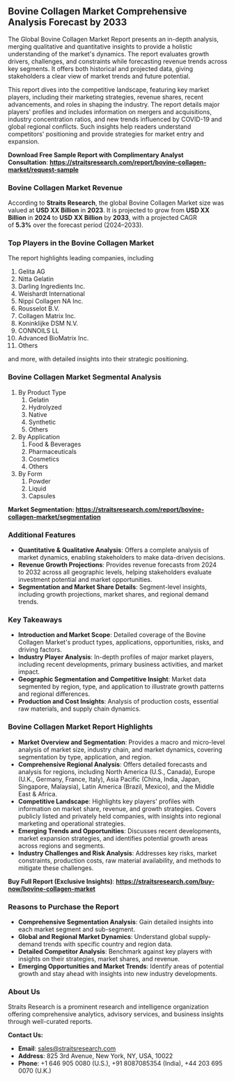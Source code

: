 <h2>Bovine Collagen Market Comprehensive Analysis Forecast by&nbsp;2033</h2>
<p>The Global Bovine Collagen Market Report presents an in-depth analysis, merging qualitative and quantitative insights to provide a holistic understanding of the market's dynamics. The report evaluates growth drivers, challenges, and constraints while forecasting revenue trends across key segments. It offers both historical and projected data, giving stakeholders a clear view of market trends and future potential.</p>
<p>This report dives into the competitive landscape, featuring key market players, including their marketing strategies, revenue shares, recent advancements, and roles in shaping the industry. The report details major players' profiles and includes information on mergers and acquisitions, industry concentration ratios, and new trends influenced by COVID-19 and global regional conflicts. Such insights help readers understand competitors' positioning and provide strategies for market entry and expansion.</p>
<p><strong>Download Free Sample Report with&nbsp;Complimentary Analyst Consultation</strong>:&nbsp;<strong><a href="https://straitsresearch.com/report/bovine-collagen-market/request-sample">https://straitsresearch.com/report/bovine-collagen-market/request-sample</a></strong></p>
<h3>Bovine Collagen Market Revenue</h3>
<p>According to&nbsp;<strong>Straits Research</strong>, the global Bovine Collagen Market size was valued at&nbsp;<strong>USD XX Billion</strong>&nbsp;in&nbsp;<strong>2023</strong>. It is projected&nbsp;to grow from&nbsp;<strong>USD XX Billion</strong>&nbsp;in&nbsp;<strong>2024</strong>&nbsp;to&nbsp;<strong>USD XX Billion</strong>&nbsp;by&nbsp;<strong>2033</strong>, with a projected CAGR of&nbsp;<strong>5.3%</strong>&nbsp;over the forecast period (2024&ndash;2033).</p>
<h3>Top Players in the Bovine Collagen Market</h3>
<p>The report highlights leading companies, including&nbsp;</p>
<ol>
<li class="">Gelita AG</li>
<li>Nitta Gelatin</li>
<li>Darling Ingredients Inc.</li>
<li>Weishardt International</li>
<li>Nippi Collagen NA Inc.</li>
<li>Rousselot B.V.</li>
<li>Collagen Matrix Inc.</li>
<li>Koninklijke DSM N.V.</li>
<li>CONNOILS LL</li>
<li>Advanced BioMatrix Inc.</li>
<li class="">Others</li>
</ol>
<p>and more, with detailed insights into their strategic positioning.</p>
<h3>Bovine Collagen Market Segmental Analysis</h3>
<ol>
<li>By Product Type
<ol>
<li>Gelatin</li>
<li>Hydrolyzed</li>
<li>Native</li>
<li>Synthetic</li>
<li>Others</li>
</ol>
</li>
<li>By Application
<ol>
<li>Food &amp; Beverages</li>
<li>Pharmaceuticals</li>
<li>Cosmetics</li>
<li>Others</li>
</ol>
</li>
<li>By Form
<ol>
<li>Powder</li>
<li>Liquid</li>
<li>Capsules</li>
</ol>
</li>
</ol>
<p><strong>Market Segmentation:&nbsp;<a href="https://straitsresearch.com/report/bovine-collagen-market/segmentation">https://straitsresearch.com/report/bovine-collagen-market/segmentation</a></strong></p>
<h3>Additional Features</h3>
<ul>
<li><strong>Quantitative &amp; Qualitative Analysis</strong>: Offers a complete analysis of market dynamics, enabling stakeholders to make data-driven decisions.</li>
<li><strong>Revenue Growth Projections</strong>: Provides revenue forecasts from&nbsp;2024 to&nbsp;2032 across all geographic levels, helping stakeholders evaluate investment potential and market opportunities.</li>
<li><strong>Segmentation and Market Share Details</strong>: Segment-level insights, including growth projections, market shares, and regional demand trends.</li>
</ul>
<h3>Key Takeaways</h3>
<ul>
<li><strong>Introduction and Market Scope</strong>: Detailed coverage of the Bovine Collagen Market's product types, applications, opportunities, risks, and driving factors.</li>
<li><strong>Industry Player Analysis</strong>: In-depth profiles of major market players, including recent developments, primary business activities, and market impact.</li>
<li><strong>Geographic Segmentation and Competitive Insight</strong>: Market data segmented by region, type, and application to illustrate growth patterns and regional differences.</li>
<li><strong>Production and Cost Insights</strong>: Analysis of production costs, essential raw materials, and supply chain dynamics.</li>
</ul>
<h3>Bovine Collagen Market Report Highlights</h3>
<ul>
<li><strong>Market Overview and Segmentation</strong>: Provides a macro and micro-level analysis of market size, industry chain, and market dynamics, covering segmentation by type, application, and region.</li>
<li><strong>Comprehensive Regional Analysis</strong>: Offers detailed forecasts and analysis for regions, including North America (U.S., Canada), Europe (U.K., Germany, France, Italy), Asia Pacific (China, India, Japan, Singapore, Malaysia), Latin America (Brazil, Mexico), and the Middle East &amp; Africa.</li>
<li><strong>Competitive Landscape</strong>: Highlights key players' profiles with information on market share, revenue, and growth strategies. Covers publicly listed and privately held companies, with insights into regional marketing and operational strategies.</li>
<li><strong>Emerging Trends and Opportunities</strong>: Discusses recent developments, market expansion strategies, and identifies potential growth areas across regions and segments.</li>
<li><strong>Industry Challenges and Risk Analysis</strong>: Addresses key risks, market constraints, production costs, raw material availability, and methods to mitigate these challenges.</li>
</ul>
<p><strong>Buy Full Report (Exclusive Insights)</strong>:&nbsp;<strong><a href="https://straitsresearch.com/buy-now/bovine-collagen-market">https://straitsresearch.com/buy-now/bovine-collagen-market</a></strong></p>
<h3>Reasons to Purchase the Report</h3>
<ul>
<li><strong>Comprehensive Segmentation Analysis</strong>: Gain detailed insights into each market segment and sub-segment.</li>
<li><strong>Global and Regional Market Dynamics</strong>: Understand global supply-demand trends with specific country and region data.</li>
<li><strong>Detailed Competitor Analysis</strong>: Benchmark against key players with insights on their strategies, market shares, and revenue.</li>
<li><strong>Emerging Opportunities and Market Trends</strong>: Identify areas of potential growth and stay ahead with insights into new industry developments.</li>
</ul>
<h3>About Us</h3>
<p>Straits Research is a prominent research and intelligence organization offering comprehensive analytics, advisory services, and business insights through well-curated reports.</p>
<p><strong>Contact Us:</strong></p>
<ul>
<li><strong>Email</strong>: <a href="mailto:sales@straitsresearch.com">sales@straitsresearch.com</a></li>
<li><strong>Address</strong>: 825 3rd Avenue, New York, NY, USA, 10022</li>
<li><strong>Phone</strong>: +1 646 905 0080 (U.S.), +91 8087085354 (India), +44 203 695 0070 (U.K.)</li>
</ul>
